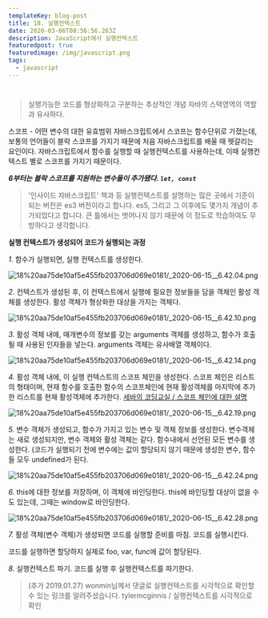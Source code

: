 ```yaml
---
templateKey: blog-post
title: 18. 실행컨텍스트
date: 2020-03-06T08:56:56.263Z
description: JavaScript에서 실행컨텍스트
featuredpost: true
featuredimage: /img/javascript.png
tags:
  - javascript
---
```


#

> 실행가능한 코드를 형상화하고 구분하는 추상적인 개념
> 자바의 스택영역의 역할과 유사하다.

스코프 - 어떤 변수의 대한 유효범위
자바스크립트에서 스코프는 함수단위로 가졌는데, 보통의 언어들이 블락 스코프를 가지기 때문에 처음 자바스크립트를 배울 때 헷갈리는 요인이다.
자바스크립트에서 함수를 실행할 때 실행컨텍스트를 사용하는데, 이때 실행컨텍스트 별로 스코프를 가지기 때문이다.

**_6부터는 블락 스코프를 지원하는 변수들이 추가됐다. `let, const`_**

> '인사이드 자바스크립트' 책과 등 실행컨텍스트를 설명하는 많은 곳에서 기준이 되는 버전은 es3 버전이라고 합니다. es5, 그리고 그 이후에도 몇가지 개념이 추가되었다고 합니다. 큰 틀에서는 벗어나지 않기 때문에 이 정도로 학습하여도 무방하다고 생각합니다.

**실행 컨텍스트가 생성되어 코드가 실행되는 과정**

_1._ 함수가 실행되면, 실행 컨텍스트를 생성한다.

![18%20aa75de10af5e455fb203706d069e0181/_2020-06-15__6.42.04.png](18%20aa75de10af5e455fb203706d069e0181/_2020-06-15__6.42.04.png)

_2._ 컨텍스트가 생성된 후, 이 컨텍스트에서 실행에 필요한 정보들을 담을 객체인 활성 객체를 생성한다.
활성 객체가 형상화한 대상을 가지는 객체다.

![18%20aa75de10af5e455fb203706d069e0181/_2020-06-15__6.42.10.png](18%20aa75de10af5e455fb203706d069e0181/_2020-06-15__6.42.10.png)

_3._ 활성 객체 내에, 매개변수의 정보를 갖는 arguments 객체를 생성하고, 함수가 호출될 때 사용된 인자들을 넣는다. arguments 객체는 유사배열 객체이다.

![18%20aa75de10af5e455fb203706d069e0181/_2020-06-15__6.42.14.png](18%20aa75de10af5e455fb203706d069e0181/_2020-06-15__6.42.14.png)

_4._ 활성 객체 내에, 이 실행 컨텍스트의 스코프 체인을 생성한다.
스코프 체인은 리스트의 형태이며, 현재 함수를 호출한 함수의 스코프체인에 현재 활성객체를 마지막에 추가한 리스트를 현재 활성객체에 추가한다.
[세바의 코딩교실 / 스코프 체인에 대한 설명](http://programmer-seva.tistory.com/36)

![18%20aa75de10af5e455fb203706d069e0181/_2020-06-15__6.42.19.png](18%20aa75de10af5e455fb203706d069e0181/_2020-06-15__6.42.19.png)

_5._ 변수 객체가 생성되고, 함수가 가지고 있는 변수 및 객체 정보를 생성한다.
변수객체는 새로 생성되지만, 변수 객체와 활성 객체는 같다.
함수내에서 선언된 모든 변수를 생성한다. (코드가 실행되기 전에 변수에는 값이 할당되지 않기 때문에 생성한 변수, 함수들 모두 undefined가 된다.

![18%20aa75de10af5e455fb203706d069e0181/_2020-06-15__6.42.24.png](18%20aa75de10af5e455fb203706d069e0181/_2020-06-15__6.42.24.png)

_6._ this에 대한 정보를 저장하며, 이 객체에 바인딩한다.
this에 바인딩할 대상이 없을 수도 있는데, 그때는 window로 바인딩한다.

![18%20aa75de10af5e455fb203706d069e0181/_2020-06-15__6.42.28.png](18%20aa75de10af5e455fb203706d069e0181/_2020-06-15__6.42.28.png)

_7._ 활성 객체(변수 객체)가 생성되면 코드를 실행할 준비를 마침. 코드를 실행시킨다.

코드를 실행하면 할당하지 실제로 foo, var, func에 값이 할당된다.

_8._ 실행컨텍스트 파기. 코드를 실행 후 실행컨텍스트를 파기한다.

> (추가 2019.01.27)
> wonmin님께서 댓글로 실행컨텍스트를 시각적으로 확인할 수 있는 링크를 알려주셨습니다. tylermcginnis / 실행컨텍스트를 시각적으로 확인
